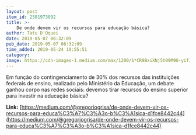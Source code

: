 ```yaml
---
layout: post
item_id: 2581973092
title: >-
    De onde devem vir os recursos para educação básica?
author: Tatu D'Oquei
date: 2019-05-07 06:32:09
pub_date: 2019-05-07 06:32:09
time_added: 2019-05-24 19:55:51
category: 
image: https://cdn-images-1.medium.com/max/1200/1*CR9BxiXNj5h09M9U-yifJw.png
---
```


Em função do contingenciamento de 30% dos recursos das instituições federais de ensino, realizado pelo Ministério da Educação, um debate ganhou corpo nas redes sociais: devemos tirar recursos do ensino superior para investir na educação básica?

**Link:** [https://medium.com/@gregoriogrisa/de-onde-devem-vir-os-recursos-para-educa%C3%A7%C3%A3o-b%C3%A1sica-d1fce8442c44](https://medium.com/@gregoriogrisa/de-onde-devem-vir-os-recursos-para-educa%C3%A7%C3%A3o-b%C3%A1sica-d1fce8442c44)

